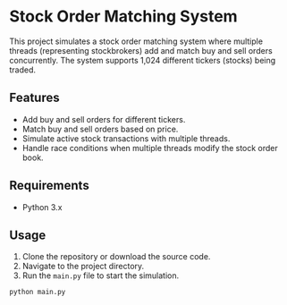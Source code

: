 # Stock Order Matching System

This project simulates a stock order matching system where multiple threads (representing stockbrokers) add and match buy and sell orders concurrently. The system supports 1,024 different tickers (stocks) being traded.

## Features

- Add buy and sell orders for different tickers.
- Match buy and sell orders based on price.
- Simulate active stock transactions with multiple threads.
- Handle race conditions when multiple threads modify the stock order book.

## Requirements

- Python 3.x

## Usage

1. Clone the repository or download the source code.
2. Navigate to the project directory.
3. Run the `main.py` file to start the simulation.

```bash
python main.py
